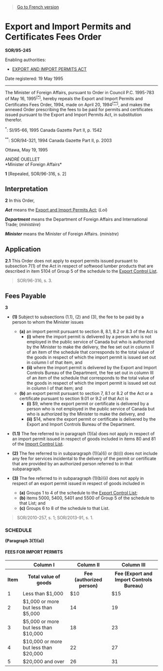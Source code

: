 > [Go to French version](/fr/Règlements/Décrets,%20ordonnances%20et%20règlements%20statutaires/95/245.md)

# Export and Import Permits and Certificates Fees Order

**SOR/95-245**

Enabling authorities: 
- [EXPORT AND IMPORT PERMITS ACT](/en/Acts/Revised%20Statutes%20of%20Canada/E/E-19.md)

Date registered: 19 May 1995

----------

The Minister of Foreign Affairs, pursuant to Order in Council P.C. 1995-783 of May 16, 1995<sup><a href='#fn_SOR-95-245_e_hq_5279'>[*]</a></sup>, hereby repeals the Export and Import Permits and Certificates Fees Order, 1994, made on April 20, 1994<sup><a href='#fn_SOR-95-245_e_hq_5280'>[**]</a></sup>, and makes the annexed Order prescribing the fees to be paid for permits and certificates issued pursuant to the Export and Import Permits Act, in substitution therefor.

<a name='fn_SOR-95-245_e_hq_5279'><sup>*</sup></a>: SI/95-66, 1995 Canada Gazette Part II, p. 1542<br />

<a name='fn_SOR-95-245_e_hq_5280'><sup>**</sup></a>: SOR/94-321, 1994 Canada Gazette Part II, p. 2003<br />

Ottawa, May 19, 1995


<p>ANDRÉ OUELLET<br />*Minister of Foreign Affairs*<br /></p>



**1** [Repealed, SOR/96-316, s. 2]




## Interpretation


**2** In this Order,

***Act*** means the [Export and Import Permits Act](/en/Acts/Revised%20Statutes%20of%20Canada/E/E-19.md); (*Loi*)

***Department*** means the Department of Foreign Affairs and International Trade; (*ministère*)

***Minister*** means the Minister of Foreign Affairs. (*ministre*)




## Application


**2.1** This Order does not apply to export permits issued pursuant to subsection 7(1) of the Act in respect of softwood lumber products that are described in item 5104 of Group 5 of the schedule to the [Export Control List](/en/Regulations/Statutory%20Orders%20and%20Regulations/89/202.md).
> SOR/96-316, s. 3.





## Fees Payable


**3** 

- **(1)** Subject to subsections (1.1), (2) and (3), the fee to be paid by a person to whom the Minister issues
	- **(a)** an import permit pursuant to section 8, 8.1, 8.2 or 8.3 of the Act is
		- **(i)** where the import permit is delivered by a person who is not employed in the public service of Canada but who is authorized by the Minister to make the delivery, the fee set out in column II of an item of the schedule that corresponds to the total value of the goods in respect of which the import permit is issued set out in column I of that item, and
		- **(ii)** where the import permit is delivered by the Export and Import Controls Bureau of the Department, the fee set out in column III of an item of the schedule that corresponds to the total value of the goods in respect of which the import permit is issued set out in column I of that item; and
	- **(b)** an export permit pursuant to section 7, 8.1 or 8.2 of the Act or a certificate pursuant to section 9.01 or 9.2 of that Act is
		- **(i)** $9, where the export permit or certificate is delivered by a person who is not employed in the public service of Canada but who is authorized by the Minister to make the delivery, and
		- **(ii)** $14, where the export permit or certificate is delivered by the Export and Import Controls Bureau of the Department.

- **(1.1)** The fee referred to in paragraph (1)(a) does not apply in respect of an import permit issued in respect of goods included in items 80 and 81 of the [Import Control List](/en/Regulations/Consolidated%20Regulations%20of%20Canada/601-700/C.R.C.,%20c.%20604.md).

- **(2)** The fee referred to in subparagraph (1)(a)(i) or (b)(i) does not include any fee for services incidental to the delivery of the permit or certificate that are provided by an authorized person referred to in that subparagraph.

- **(3)** The fee referred to in subparagraph (1)(b)(ii) does not apply in respect of an export permit issued in respect of goods included in
	- **(a)** Groups 1 to 4 of the schedule to the [Export Control List](/en/Regulations/Statutory%20Orders%20and%20Regulations/89/202.md);
	- **(b)** items 5000, 5400, 5401 and 5500 of Group 5 of the schedule to that List; and
	- **(c)** Groups 6 to 8 of the schedule to that List.
> SOR/2010-257, s. 1; SOR/2013-91, s. 1.





### **SCHEDULE** 
**(Paragraph 3(1)(a))**
#### FEES FOR IMPORT PERMITS
<table>
<tr>
<th></th>
<th>Column I</th>
<th>Column II</th>
<th>Column III</th>
</tr>
<tr>
<th>Item</th>
<th>Total value of goods</th>
<th>Fee (authorized person)</th>
<th>Fee (Export and Import Controls Bureau)</th>
</tr>
<tr>
<td>1</td>
<td>Less than $1,000</td>
<td>$10</td>
<td>$15</td>
</tr>
<tr>
<td>2</td>
<td>$1,000 or more but less than $5,000</td>
<td>14</td>
<td>19</td>
</tr>
<tr>
<td>3</td>
<td>$5,000 or more but less than $10,000</td>
<td>18</td>
<td>23</td>
</tr>
<tr>
<td>4</td>
<td>$10,000 or more but less than $20,000</td>
<td>22</td>
<td>27</td>
</tr>
<tr>
<td>5</td>
<td>$20,000 and over</td>
<td>26</td>
<td>31</td>
</tr>
</table>


